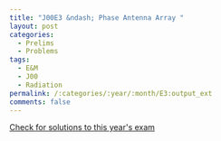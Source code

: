 ```yaml
---
title: "J00E3 &ndash; Phase Antenna Array "
layout: post
categories:
  - Prelims
  - Problems
tags:
  - E&M
  - J00
  - Radiation
permalink: /:categories/:year/:month/E3:output_ext
comments: false
---
```

<object data="2000J3E.pdf" type="application/pdf" width="100%" height="500"></object>
<div class="message"><a href='https://princetonprelim.com/prelim/4/'>Check for solutions to this year's exam</a></div>